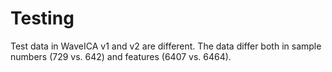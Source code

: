 # Testing

Test data in WaveICA v1 and v2 are different. The data differ both in sample
numbers (729 vs. 642) and features (6407 vs. 6464).